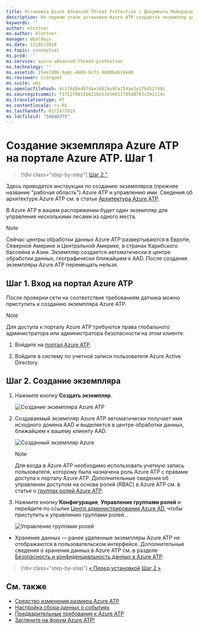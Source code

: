 ```yaml
---
title: Установка Azure Advanced Threat Protection | Документы Майкрософт
description: На первом этапе установки Azure ATP создается экземпляр для развертывания Azure ATP.
keywords: ''
author: mlottner
ms.author: mlottner
manager: mbaldwin
ms.date: 12/02/2018
ms.topic: conceptual
ms.prod: ''
ms.service: azure-advanced-threat-protection
ms.technology: ''
ms.assetid: 15ee7d0b-9a0c-46b9-bc71-98d0b4619ed0
ms.reviewer: itargoet
ms.suite: ems
ms.openlocfilehash: 4c178d4ed874ae3d826e97a154ae2e17bd52f48c
ms.sourcegitcommit: f37127601166216e57e56611f85dd783c291114c
ms.translationtype: HT
ms.contentlocale: ru-RU
ms.lasthandoff: 01/24/2019
ms.locfileid: "54840375"
---
```

# <a name="creating-your-azure-atp-instance-in-the-azure-atp-portal---step-1"></a>Создание экземпляра Azure ATP на портале Azure ATP. Шаг 1

> [!div class="step-by-step"]
> [Шаг 2 "](install-atp-step2.md)

Здесь приводятся инструкции по созданию экземпляров (прежнее название "рабочая область") Azure ATP и управлению ими. Сведения об архитектуре Azure ATP см. в статье [Архитектура Azure ATP](atp-architecture.md).

В Azure ATP в вашем распоряжении будет один экземпляр для управления несколькими лесами из одного места. 

> [!NOTE]
> Сейчас центры обработки данных Azure ATP развертываются в Европе, Северной Америке и Центральной Америке, в странах Карибского бассейна и Азии. Экземпляр создается автоматически в центре обработки данных, географически ближайшем к AAD. После создания экземпляры Azure ATP перемещать нельзя. 

## <a name="step-1-enter-the-azure-atp-portal"></a>Шаг 1. Вход на портал Azure ATP

После проверки сети на соответствие требованиям датчика можно приступить к созданию экземпляра Azure ATP.

> [!NOTE]
>Для доступа к порталу Azure ATP требуются права глобального администратора или администратора безопасности на этом клиенте.


1.  Войдите на [портал Azure ATP](https://portal.atp.azure.com).

2.  Войдите в систему по учетной записи пользователя Azure Active Directory.

## <a name="step-2-create-your-instance"></a>Шаг 2. Создание экземпляра

1. Нажмите кнопку **Создать экземпляр**. 

    ![Создание экземпляра Azure ATP](media/create-instance.png)

2. Создаваемый экземпляр Azure ATP автоматически получает имя исходного домена AAD и выделяется в центре обработки данных, ближайшем к вашему клиенту AAD. 

    ![Созданный экземпляр Azure](media/instance-created.png)

    > [!NOTE]
    > Для входа в Azure ATP необходимо использовать учетную запись пользователя, которому была назначена роль Azure ATP с правами доступа к порталу Azure ATP. Дополнительные сведения об управлении доступом на основе ролей (RBAC) в Azure ATP см. в статье о [группах ролей Azure ATP](atp-role-groups.md).
 
3. Нажмите кнопку **Конфигурация**, **Управление группами ролей** и перейдите по ссылке [Центр администрирования Azure AD](https://docs.microsoft.com/azure/active-directory/active-directory-assign-admin-roles-azure-portal), чтобы приступить к управлению группами ролей. .

    ![Управление группами ролей](media/creation-manage-role-groups.png)

- Хранение данных — ранее удаленные экземпляры Azure ATP не отображаются в пользовательском интерфейсе. Дополнительные сведения о хранении данных в Azure ATP см. в разделе [Безопасность и конфиденциальность данных в Azure ATP](atp-privacy-compliance.md).


> [!div class="step-by-step"]
> [« Перед установкой](atp-prerequisites.md)
> [Шаг 2 »](install-atp-step2.md)



## <a name="see-also"></a>См. также
- [Средство изменения размера Azure ATP](http://aka.ms/aatpsizingtool)
- [Настройка сбора данных о событиях](configure-event-collection.md)
- [Предварительные требования к Azure ATP](atp-prerequisites.md)
- [Загляните на форум Azure ATP!](https://aka.ms/azureatpcommunity)
